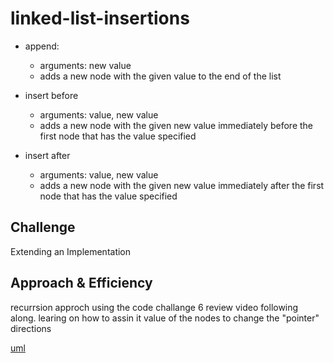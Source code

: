 
# linked-list-insertions

* append:
  * arguments: new value
  * adds a new node with the given value to the end of the list

* insert before
  * arguments: value, new value
  * adds a new node with the given new value immediately before the first node that has the value specified

* insert after
  * arguments: value, new value
  * adds a new node with the given new value immediately after the first node that has the value specified

## Challenge

Extending an Implementation

## Approach & Efficiency

recurrsion approch using the code challange 6 review video following along. learing on how to assin it value of the nodes to change the "pointer" directions

[uml](../../screenshots/chall06.png)
